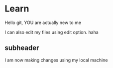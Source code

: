 

# Learn

Hello git, YOU are actually new to me 


I can also edit my files using edit option. haha

## subheader

I am now making changes using my local machine
